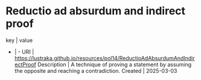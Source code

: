 # Reductio ad absurdum and indirect proof

key | value
- | -
URI | https://lustraka.github.io/resources/pol14/ReductioAdAbsurdumAndIndirectProof
Description | A technique of proving a statement by assuming the opposite and reaching a contradiction.
Created | 2025-03-03

